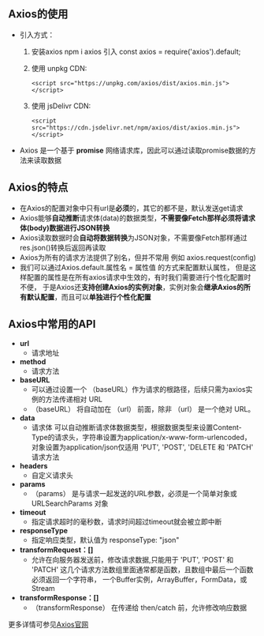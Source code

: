 ## Axios的使用
- 引入方式： 
    1. 安装axios   npm i axios   引入 const axios = require('axios').default;
    2. 使用 unpkg CDN: 

        ``` <script src="https://unpkg.com/axios/dist/axios.min.js"></script> ```
    3. 使用 jsDelivr CDN: 

        ```<script src="https://cdn.jsdelivr.net/npm/axios/dist/axios.min.js"></script>```
- Axios 是一个基于 **promise** 网络请求库，因此可以通过读取promise数据的方法来读取数据
## Axios的特点
- 在Axios的配置对象中只有url是**必须**的，其它的都不是，默认发送get请求
- Axios能够**自动推断**请求体(data)的数据类型，**不需要像Fetch那样必须将请求体(body)数据进行JSON转换**
- Axios读取数据时会**自动将数据转换**为JSON对象，不需要像Fetch那样通过res.json()转换后返回再读取
- Axios为所有的请求方法提供了别名，但并不常用 例如 axios.request(config)
- 我们可以通过Axios.default.属性名 = 属性值 的方式来配置默认属性，
但是这样配置的属性是在所有axios请求中生效的，有时我们需要进行个性化配置时不便，
于是Axios还**支持创建Axios的实例对象**，实例对象会**继承Axios的所有默认配置**，而且可以**单独进行个性化配置**
## Axios中常用的API
- **url**           
    - 请求地址
- **method**        
    - 请求方法
- **baseURL**       
    - 可以通过设置一个 （baseURL）作为请求的根路径，后续只需为axios实例的方法传递相对 URL
    - （baseURL） 将自动加在 （url） 前面，除非 （url） 是一个绝对 URL。
- **data**          
    - 请求体 可以自动推断请求体数据类型，根据数据类型来设置Content-Type的请求头，字符串设置为application/x-www-form-urlencoded，对象设置为application/json仅适用 'PUT', 'POST', 'DELETE 和 'PATCH' 请求方法
- **headers**       
    - 自定义请求头
- **params**         
    - （params） 是与请求一起发送的URL参数，必须是一个简单对象或 URLSearchParams 对象
- **timeout**        
    - 指定请求超时的毫秒数，请求时间超过timeout就会被立即中断
- **responseType**    
    - 指定响应类型，默认值为 responseType: "json"
- **transformRequest：[]**
    - 允许在向服务器发送前，修改请求数据,只能用于 'PUT', 'POST' 和 'PATCH' 这几个请求方法数组里面通常都是函数，且数组中最后一个函数必须返回一个字符串， 一个Buffer实例，ArrayBuffer，FormData，或 Stream
- **transformResponse：[]**
    - （transformResponse） 在传递给 then/catch 前，允许修改响应数据

更多详情可参见[Axios官网](https://www.axios-http.cn/docs/intro)

